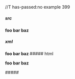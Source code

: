 //T has-passed:no
example 399
##### src
__foo __bar__ baz__
##### xml
<?xml version="1.0" encoding="UTF-8"?>
<!DOCTYPE document SYSTEM "CommonMark.dtd">
<document xmlns="http://commonmark.org/xml/1.0">
  <paragraph>
    <strong>
      <text>foo </text>
      <strong>
        <text>bar</text>
      </strong>
      <text> baz</text>
    </strong>
  </paragraph>
</document>
##### html
<p><strong>foo <strong>bar</strong> baz</strong></p>
#####
